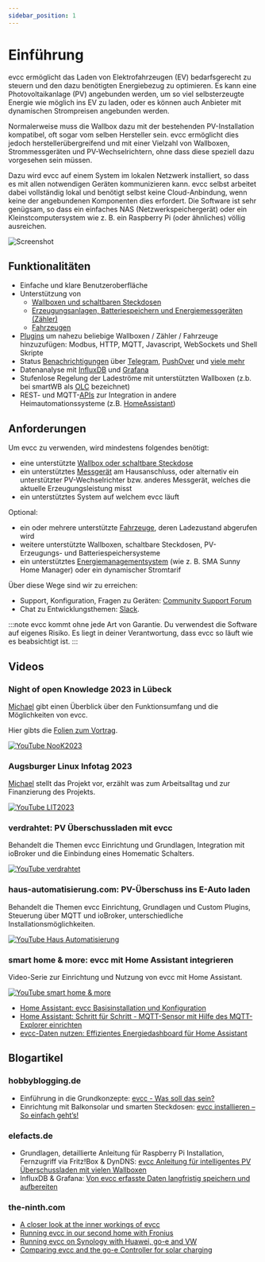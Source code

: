 ```yaml
---
sidebar_position: 1
---
```


# Einführung

evcc ermöglicht das Laden von Elektrofahrzeugen (EV) bedarfsgerecht zu steuern und den dazu benötigten Energiebezug zu optimieren. Es kann eine Photovoltaikanlage (PV) angebunden werden, um so viel selbsterzeugte Energie wie möglich ins EV zu laden, oder es können auch Anbieter mit dynamischen Strompreisen angebunden werden.

Normalerweise muss die Wallbox dazu mit der bestehenden PV-Installation kompatibel, oft sogar vom selben Hersteller sein. evcc ermöglicht dies jedoch herstellerübergreifend und mit einer Vielzahl von Wallboxen, Strommessgeräten und PV-Wechselrichtern, ohne dass diese speziell dazu vorgesehen sein müssen.

Dazu wird evcc auf einem System im lokalen Netzwerk installiert, so dass es mit allen notwendigen Geräten kommunizieren kann. evcc selbst arbeitet dabei vollständig lokal und benötigt selbst keine Cloud-Anbindung, wenn keine der angebundenen Komponenten dies erfordert. Die Software ist sehr genügsam, so dass ein einfaches NAS (Netzwerkspeichergerät) oder ein Kleinstcomputersystem wie z. B. ein Raspberry Pi (oder ähnliches) völlig ausreichen.

![Screenshot](screenshot.webp)

## Funktionalitäten

- Einfache und klare Benutzeroberfläche
- Unterstützung von
  - [Wallboxen und schaltbaren Steckdosen](/docs/devices/chargers)
  - [Erzeugungsanlagen, Batteriespeichern und Energiemessgeräten (Zähler)](/docs/devices/meters)
  - [Fahrzeugen](/docs/devices/vehicles)
- [Plugins](/docs/reference/plugins) um nahezu beliebige Wallboxen / Zähler / Fahrzeuge hinzuzufügen: Modbus, HTTP, MQTT, Javascript, WebSockets und Shell Skripte
- Status [Benachrichtigungen](/docs/reference/configuration/messaging) über [Telegram](https://telegram.org), [PushOver](https://pushover.net) und [viele mehr](https://containrrr.dev/shoutrrr/)
- Datenanalyse mit [InfluxDB](https://www.influxdata.com) und [Grafana](https://grafana.com/grafana/)
- Stufenlose Regelung der Ladeströme mit unterstützten Wallboxen (z.b. bei smartWB als [OLC](https://board.evse-wifi.de/viewtopic.php?f=16&t=187) bezeichnet)
- REST- und MQTT-[APIs](/docs/reference/api) zur Integration in andere Heimautomationssysteme (z.B. [HomeAssistant](https://github.com/evcc-io/evcc-hassio-addon))

## Anforderungen

Um evcc zu verwenden, wird mindestens folgendes benötigt:

- eine unterstützte [Wallbox oder schaltbare Steckdose](/docs/devices/chargers)
- ein unterstütztes [Messgerät](/docs/devices/meters) am Hausanschluss, oder alternativ ein unterstützter PV-Wechselrichter bzw. anderes Messgerät, welches die aktuelle Erzeugungsleistung misst
- ein unterstütztes System auf welchem evcc läuft

Optional:

- ein oder mehrere unterstützte [Fahrzeuge](/docs/devices/vehicles), deren Ladezustand abgerufen wird
- weitere unterstützte Wallboxen, schaltbare Steckdosen, PV-Erzeugungs- und Batteriespeichersysteme
- ein unterstütztes [Energiemanagementsystem](/docs/reference/configuration/hems) (wie z. B. SMA Sunny Home Manager) oder ein dynamischer Stromtarif

Über diese Wege sind wir zu erreichen:

- Support, Konfiguration, Fragen zu Geräten: [Community Support Forum](https://github.com/evcc-io/evcc/discussions)
- Chat zu Entwicklungsthemen: [Slack](https://evcc.io/slack).

:::note
evcc kommt ohne jede Art von Garantie. Du verwendest die Software auf eigenes Risiko. Es liegt in deiner Verantwortung, dass evcc so läuft wie es beabsichtigt ist.
:::

## Videos

### Night of open Knowledge 2023 in Lübeck

[Michael](https://github.com/naltatis) gibt einen Überblick über den Funktionsumfang und die Möglichkeiten von evcc.

Hier gibts die [Folien zum Vortrag](https://speakerdeck.com/naltatis/evcc-open-source-sonne-tanken).

[![YouTube NooK2023](youtube_nook2023.webp)](https://www.youtube.com/watch?v=NDojtAABuiw)

### Augsburger Linux Infotag 2023

[Michael](https://github.com/naltatis) stellt das Projekt vor, erzählt was zum Arbeitsalltag und zur Finanzierung des Projekts.

[![YouTube LIT2023](youtube_linux_infotag.webp)](https://www.youtube.com/watch?v=qN8JwBWOlzw)

### verdrahtet: PV Überschussladen mit evcc

Behandelt die Themen evcc Einrichtung und Grundlagen, Integration mit ioBroker und die Einbindung eines Homematic Schalters.

[![YouTube verdrahtet](youtube_verdrahtet.webp)](https://youtu.be/6JxktkEaZ2o)

### haus-automatisierung.com: PV-Überschuss ins E-Auto laden

Behandelt die Themen evcc Einrichtung, Grundlagen und Custom Plugins, Steuerung über MQTT und ioBroker, unterschiedliche Installationsmöglichkeiten.

[![YouTube Haus Automatisierung](youtube_hausautomatisierung.webp)](https://youtu.be/93C47QUjomQ)

### smart home & more: evcc mit Home Assistant integrieren

Video-Serie zur Einrichtung und Nutzung von evcc mit Home Assistant.

[![YouTube smart home & more](youtube_smart_home_and_more.webp)](https://youtube.com/playlist?list=PLg6A-C9bBxoFSNRSKtvAG567avEuZr5-D)

- [Home Assistant: evcc Basisinstallation und Konfiguration](https://youtu.be/aPq8k2MronY)
- [Home Assistant: Schritt für Schritt - MQTT-Sensor mit Hilfe des MQTT-Explorer einrichten](https://youtu.be/0QQ3y8fgRVA)
- [evcc-Daten nutzen: Effizientes Energiedashboard für Home Assistant](https://youtu.be/V3p5-16U_oU)

## Blogartikel

### hobbyblogging.de

- Einführung in die Grundkonzepte: [evcc - Was soll das sein?](https://hobbyblogging.de/evcc-was-soll-das-sein)
- Einrichtung mit Balkonsolar und smarten Steckdosen: [evcc installieren – So einfach geht’s!](https://hobbyblogging.de/evcc-installieren)

### elefacts.de

- Grundlagen, detaillierte Anleitung für Raspberry Pi Installation, Fernzugriff via Fritz!Box & DynDNS: [evcc Anleitung für intelligentes PV Überschussladen mit vielen Wallboxen](https://www.elefacts.de/test-206-evcc_anleitung_fuer_intelligentes_pv_ueberschussladen_mit_vielen_wallboxen)
- InfluxDB & Grafana: [Von evcc erfasste Daten langfristig speichern und aufbereiten](https://www.elefacts.de/test-208-von_evcc_erfasste_daten_langfristig_speichern_und_aufbereiten)

### the-ninth.com

- [A closer look at the inner workings of evcc](https://www.the-ninth.com/blog/a-closer-look-at-the-inner-workings-of-evcc)
- [Running evcc in our second home with Fronius](https://www.the-ninth.com/blog/running-evcc-in-our-second-home-with-fronius)
- [Running evcc on Synology with Huawei, go-e and VW](https://www.the-ninth.com/blog/running-evcc-synology-huawei-go-e-vw)
- [Comparing evcc and the go-e Controller for solar charging](https://www.the-ninth.com/blog/comparing-evcc-go-e-controller)
